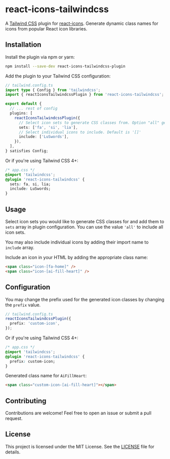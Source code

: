 # react-icons-tailwindcss

A [Tailwind CSS](https://tailwindcss.com) plugin for [react-icons](https://github.com/react-icons/react-icons). Generate dynamic class names for icons from popular React icon libraries.

## Installation

Install the plugin via npm or yarn:

 ```bash
 npm install --save-dev react-icons-tailwindcss-plugin
 ```

Add the plugin to your Tailwind CSS configuration:

```typescript
// tailwind.config.ts
import type { Config } from 'tailwindcss';
import { reactIconsTailwindcssPlugin } from 'react-icons-tailwindcss';

export default {
  // ... rest of config
  plugins: [
    reactIconsTailwindcssPlugin({
      // Select icon sets to generate CSS classes from. Option "all" generates CSS classes for all icon sets. Default is '[]'
      sets: ['fa', 'si', 'lia'],
      // Select individual icons to include. Default is '[]'
      include: ['LuSwords'],
    }),
  ],
} satisfies Config;
```

Or if you're using Tailwind CSS 4+:
```css
/* app.css */
@import 'tailwindcss';
@plugin 'react-icons-tailwindcss' {
  sets: fa, si, lia;
  include: LuSwords;
}
```

## Usage

Select icon sets you would like to generate CSS classes for and add them to `sets` array in plugin configuration. You can use the value `'all'` to include all icon sets.

You may also include individual icons by adding their import name to `include` array.

Include an icon in your HTML by adding the appropriate class name:
```html
<span class="icon-[fa-home]" />
<span class="icon-[ai-fill-heart]" />
```

## Configuration

You may change the prefix used for the generated icon classes by changing the `prefix` value.

```typescript
// tailwind.config.ts
reactIconsTailwindcssPlugin({
  prefix: 'custom-icon',
});
```

Or if you're using Tailwind CSS 4+:

```css
/* app.css */
@import 'tailwindcss';
@plugin 'react-icons-tailwindcss' {
  prefix: custom-icon;
}
```

Generated class name for `AiFillHeart`:
```html
<span class="custom-icon-[ai-fill-heart]"></span>
```

## Contributing

Contributions are welcome! Feel free to open an issue or submit a pull request.

## License

This project is licensed under the MIT License. See the [LICENSE](./LICENSE) file for details.

